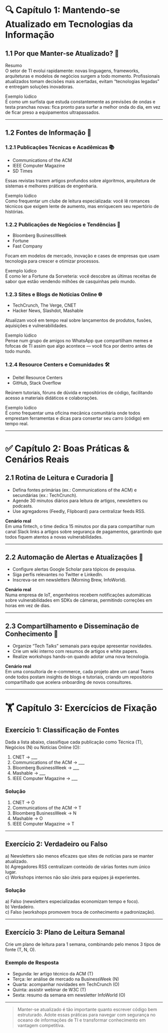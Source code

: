 # 🔍 Capítulo 1: Mantendo-se Atualizado em Tecnologias da Informação

## 1.1 Por que Manter-se Atualizado? 🚀  
Resumo  
O setor de TI evolui rapidamente: novas linguagens, frameworks, arquiteturas e modelos de negócios surgem a todo momento. Profissionais atualizados tomam decisões mais acertadas, evitam “tecnologias legadas” e entregam soluções inovadoras.

Exemplo lúdico  
É como um surfista que estuda constantemente as previsões de ondas e testa pranchas novas: fica pronto para surfar a melhor onda do dia, em vez de ficar preso a equipamentos ultrapassados.

---

## 1.2 Fontes de Informação 📰  

### 1.2.1 Publicações Técnicas e Acadêmicas 📚  
- Communications of the ACM  
- IEEE Computer Magazine  
- SD Times  

Essas revistas trazem artigos profundos sobre algoritmos, arquitetura de sistemas e melhores práticas de engenharia.

Exemplo lúdico  
Como frequentar um clube de leitura especializada: você lê romances técnicos que exigem lente de aumento, mas enriquecem seu repertório de histórias.

### 1.2.2 Publicações de Negócios e Tendências 💼  
- Bloomberg BusinessWeek  
- Fortune  
- Fast Company  

Focam em modelos de mercado, inovação e cases de empresas que usam tecnologia para crescer e otimizar processos.

Exemplo lúdico  
É como ler a Fortune da Sorveteria: você descobre as últimas receitas de sabor que estão vendendo milhões de casquinhas pelo mundo.

### 1.2.3 Sites e Blogs de Notícias Online 🌐  
- TechCrunch, The Verge, CNET  
- Hacker News, Slashdot, Mashable  

Atualizam você em tempo real sobre lançamentos de produtos, fusões, aquisições e vulnerabilidades.

Exemplo lúdico  
Pense num grupo de amigos no WhatsApp que compartilham memes e fofocas de TI assim que algo acontece — você fica por dentro antes de todo mundo.

### 1.2.4 Resource Centers e Comunidades 🛠️  
- Deitel Resource Centers  
- GitHub, Stack Overflow  

Reúnem tutoriais, fóruns de dúvida e repositórios de código, facilitando acesso a materiais didáticos e colaborações.

Exemplo lúdico  
É como frequentar uma oficina mecânica comunitária onde todos emprestam ferramentas e dicas para consertar seu carro (código) em tempo real.

---

# ✅ Capítulo 2: Boas Práticas & Cenários Reais

## 2.1 Rotina de Leitura e Curadoria 📅  
- Defina fontes primárias (ex.: Communications of the ACM) e secundárias (ex.: TechCrunch).  
- Agende 30 minutos diários para leitura de artigos, newsletters ou podcasts.  
- Use agregadores (Feedly, Flipboard) para centralizar feeds RSS.

**Cenário real**  
Em uma fintech, o time dedica 15 minutos por dia para compartilhar num canal Slack links a artigos sobre segurança de pagamentos, garantindo que todos fiquem atentos a novas vulnerabilidades.

---

## 2.2 Automação de Alertas e Atualizações 🤖  
- Configure alertas Google Scholar para tópicos de pesquisa.  
- Siga perfis relevantes no Twitter e LinkedIn.  
- Inscreva-se em newsletters (Morning Brew, InfoWorld).

**Cenário real**  
Numa empresa de IoT, engenheiros recebem notificações automáticas sobre vulnerabilidades em SDKs de câmeras, permitindo correções em horas em vez de dias.

---

## 2.3 Compartilhamento e Disseminação de Conhecimento 📣  
- Organize “Tech Talks” semanais para equipe apresentar novidades.  
- Crie um wiki interno com resumos de artigos e white papers.  
- Realize workshops hands-on quando adotar uma nova tecnologia.  

**Cenário real**  
Em uma consultoria de e-commerce, cada projeto abre um canal Teams onde todos postam insights de blogs e tutoriais, criando um repositório compartilhado que acelera onboarding de novos consultores.

---

# 🏋️ Capítulo 3: Exercícios de Fixação

## Exercício 1: Classificação de Fontes  
Dada a lista abaixo, classifique cada publicação como Técnica (T), Negócios (N) ou Notícias Online (O):

1. CNET → ___  
2. Communications of the ACM → ___  
3. Bloomberg BusinessWeek → ___  
4. Mashable → ___  
5. IEEE Computer Magazine → ___  

### Solução  
1. CNET → O  
2. Communications of the ACM → T  
3. Bloomberg BusinessWeek → N  
4. Mashable → O  
5. IEEE Computer Magazine → T  

---

## Exercício 2: Verdadeiro ou Falso  
a) Newsletters são menos eficazes que sites de notícias para se manter atualizado.  
b) Agregadores RSS centralizam conteúdo de várias fontes num único lugar.  
c) Workshops internos não são úteis para equipes já experientes.  

### Solução  
a) Falso (newsletters especializadas economizam tempo e foco).  
b) Verdadeiro.  
c) Falso (workshops promovem troca de conhecimento e padronização).

---

## Exercício 3: Plano de Leitura Semanal  
Crie um plano de leitura para 1 semana, combinando pelo menos 3 tipos de fonte (T, N, O).  

### Exemplo de Resposta  
- Segunda: ler artigo técnico da ACM (T)  
- Terça: ler análise de mercado na BusinessWeek (N)  
- Quarta: acompanhar novidades em TechCrunch (O)  
- Quinta: assistir webinar de W3C (T)  
- Sexta: resumo da semana em newsletter InfoWorld (O)  

---

> Manter-se atualizado é tão importante quanto escrever código bem estruturado. Adote essas práticas para navegar com segurança no oceano de informações de TI e transformar conhecimento em vantagem competitiva.